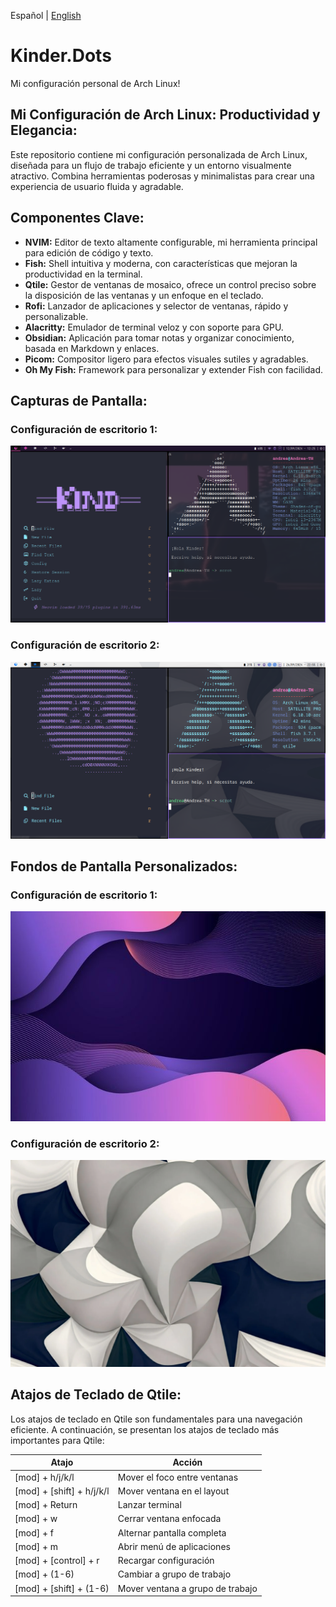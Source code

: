 Español | [English](README-en.md)

# **Kinder.Dots**

Mi configuración personal de Arch Linux!

## **Mi Configuración de Arch Linux: Productividad y Elegancia:**

Este repositorio contiene mi configuración personalizada de Arch Linux, diseñada para un flujo de trabajo eficiente y un entorno visualmente atractivo. Combina herramientas poderosas y minimalistas para crear una experiencia de usuario fluida y agradable.

## **Componentes Clave:**

- **NVIM:** Editor de texto altamente configurable, mi herramienta principal para edición de código y texto.
- **Fish:** Shell intuitiva y moderna, con características que mejoran la productividad en la terminal.
- **Qtile:** Gestor de ventanas de mosaico, ofrece un control preciso sobre la disposición de las ventanas y un enfoque en el teclado.
- **Rofi:** Lanzador de aplicaciones y selector de ventanas, rápido y personalizable.
- **Alacritty:** Emulador de terminal veloz y con soporte para GPU.
- **Obsidian:** Aplicación para tomar notas y organizar conocimiento, basada en Markdown y enlaces.
- **Picom:** Compositor ligero para efectos visuales sutiles y agradables.
- **Oh My Fish:** Framework para personalizar y extender Fish con facilidad.

## **Capturas de Pantalla:**

### Configuración de escritorio 1:
![Screen 1](.img\screeenshots\Screen1.png)
### Configuración de escritorio 2:
![Screen2](.img\screeenshots\Sreen2.png)
## Fondos de Pantalla Personalizados:
### Configuración de escritorio 1:
![Wallpaper 1](.img\wallpapers\Wallpaper1.jpg)
### Configuración de escritorio 2:
![Wallpaper 2](.img\wallpapers\Wallpaper2.png)
## **Atajos de Teclado de Qtile:**

Los atajos de teclado en Qtile son fundamentales para una navegación eficiente. A continuación, se presentan los atajos de teclado más importantes para Qtile:

| **Atajo** | **Acción** |
| --- | --- |
| [mod] + h/j/k/l | Mover el foco entre ventanas |
| [mod] + [shift] + h/j/k/l | Mover ventana en el layout |
| [mod] + Return | Lanzar terminal |
| [mod] + w | Cerrar ventana enfocada |
| [mod] + f | Alternar pantalla completa |
| [mod] + m | Abrir menú de aplicaciones |
| [mod] + [control] + r | Recargar configuración |
| [mod] + (1-6) | Cambiar a grupo de trabajo |
| [mod] + [shift] + (1-6) | Mover ventana a grupo de trabajo |

